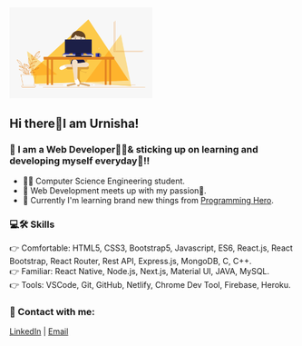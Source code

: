 <img src="image/hello.gif" alt="hello" title="hello" width="50%" height="160"/>

## Hi there👋I am Urnisha!

### 🎯 I am a Web Developer👩‍💻& sticking up on learning and developing myself everyday🌟!! 

* 👩‍🎓 Computer Science Engineering student.
* 📌 Web Development meets up with my passion💙.
* 🌱 Currently I'm learning brand new things from <a href="https://www.programming-hero.com/     ">Programming Hero</a>. 

### 💻🛠 Skills 
👉 Comfortable: HTML5, CSS3, Bootstrap5, Javascript, ES6, React.js, React Bootstrap, React Router, Rest API, Express.js, MongoDB, C, C++.<br/>
👉 Familiar: React Native, Node.js, Next.js, Material UI, JAVA, MySQL.<br />
👉 Tools: VSCode, Git, GitHub, Netlify, Chrome Dev Tool, Firebase, Heroku.

### 📍 Contact with me: 
<a href="https://www.linkedin.com/in/urnisha199/">LinkedIn</a> | <a href="mailto: urnisha09@gmail.com">Email</a>

